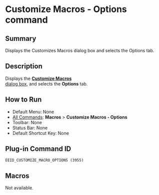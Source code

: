 # Customize Macros - Options command

## Summary

Displays the Customizes Macros dialog box and selects the Options tab.

## Description

Displays the [**Customize Macros** \
dialog box](../../dlg/macro_customize/index), and selects the **Options** tab.

## How to Run

- Default Menu: None
- [All Commands](../tools/all_commands): **Macros**
\> **Customize Macros - Options**
- Toolbar: None
- Status Bar: None
- Default Shortcut Key: None

## Plug-in Command ID

```
EEID_CUSTOMIZE_MACRO_OPTIONS (3955)```

## Macros

Not available.
